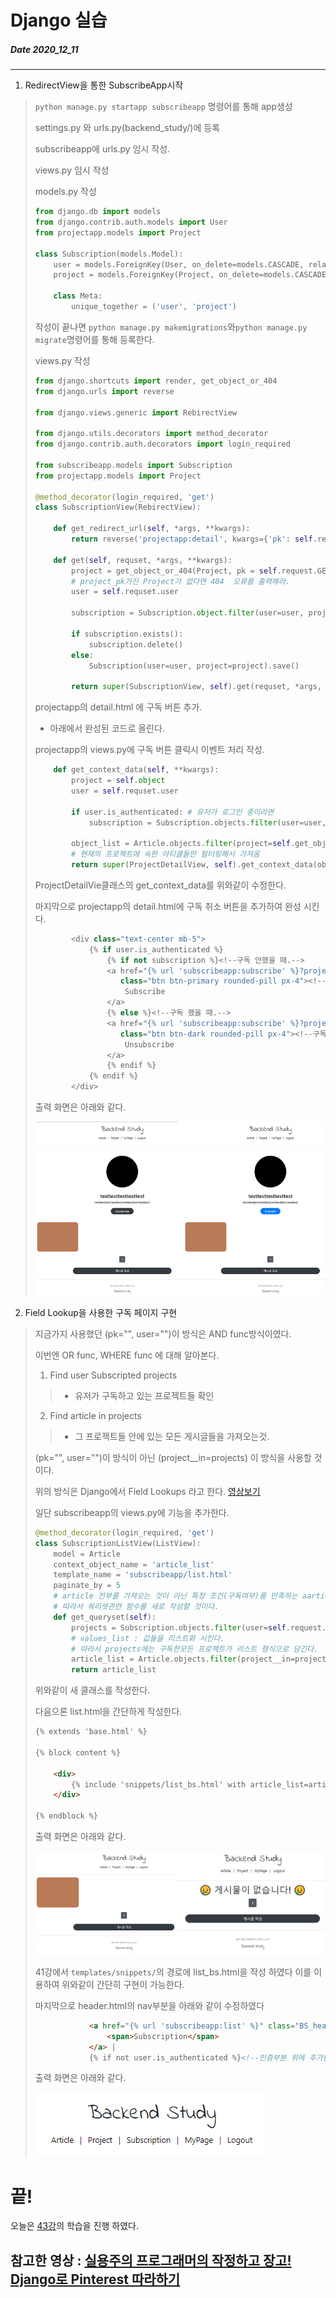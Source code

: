 # Django 실습
##### Date 2020_12_11
---
1. RedirectView을 통한 SubscribeApp시작
> ```python manage.py startapp subscribeapp``` 명령어를 통해 app생성
> 
> settings.py 와 urls.py(backend_study/)에 등록
> 
> subscribeapp에 urls.py  임시 작성.
> 
> views.py 임시 작성
> 
> models.py 작성
> ```Python
> from django.db import models
> from django.contrib.auth.models import User
> from projectapp.models import Project
> 
> class Subscription(models.Model):
>     user = models.ForeignKey(User, on_delete=models.CASCADE, related_name='subscription')
>     project = models.ForeignKey(Project, on_delete=models.CASCADE, related_name='subscription')
> 
>     class Meta:
>         unique_together = ('user', 'project')
> ```
> 
> 작성이 끝나면 ```python manage.py makemigrations```와```python manage.py migrate```명령어를 통해 등록한다.
> 
> views.py 작성
> ```Python
> from django.shortcuts import render, get_object_or_404
> from django.urls import reverse
> 
> from django.views.generic import RebirectView
> 
> from django.utils.decorators import method_decorator
> from django.contrib.auth.decorators import login_required
> 
> from subscribeapp.models import Subscription
> from projectapp.models import Project
> 
> @method_decorator(login_required, 'get')
> class SubscriptionView(RebirectView):
> 
>     def get_redirect_url(self, *args, **kwargs):
>         return reverse('projectapp:detail', kwargs={'pk': self.request.GET.get('project_pk')})
> 
>     def get(self, requset, *args, **kwargs):
>         project = get_object_or_404(Project, pk = self.request.GET.get('project_pk'))
>         # project_pk가진 Project가 없다면 404  오류를 출력해라.
>         user = self.requset.user
> 
>         subscription = Subscription.object.filter(user=user, project=project)
> 
>         if subscription.exists():
>             subscription.delete()
>         else:
>             Subscription(user=user, project=project).save()
> 
>         return super(SubscriptionView, self).get(requset, *args, **kwargs)
> ```
> projectapp의 detail.html 에 구독 버튼 추가.
> - 아래에서 완성된 코드로 올린다.
> 
> projectapp의 views.py에 구독 버튼 클릭시 이벤트 처리 작성.
> ```Python
>     def get_context_data(self, **kwargs):
>         project = self.object
>         user = self.requset.user
> 
>         if user.is_authenticated: # 유저가 로그인 중이라면
>             subscription = Subscription.objects.filter(user=user, project=project)
>         
>         object_list = Article.objects.filter(project=self.get_object())
>         # 현재의 프로젝트에 속한 아티클들만 필터링해서 가져옴
>         return super(ProjectDetailView, self).get_context_data(object_list=object_list, subscription=subscription, **kwargs)
> ```
> ProjectDetailVie클래스의 get_context_data를 위와같이 수정한다.
> 
> 마지막으로 projectapp의 detail.html에 구독 취소 버튼을 추가하여 완성 시킨다.
> 
> ```Python
>         <div class="text-center mb-5">
>             {% if user.is_authenticated %}
>                 {% if not subscription %}<!--구독 안했을 때.-->
>                 <a href="{% url 'subscribeapp:subscribe' %}?project_pk={{ target_project.pk }}"
>                    class="btn btn-primary rounded-pill px-4"><!--구독 하기-->
>                     Subscribe
>                 </a>
>                 {% else %}<!--구독 했을 때.-->
>                 <a href="{% url 'subscribeapp:subscribe' %}?project_pk={{ target_project.pk }}"
>                    class="btn btn-dark rounded-pill px-4"><!--구독 취소-->
>                     Unsubscribe
>                 </a>
>                 {% endif %}
>             {% endif %}
>         </div>
> ```
> 출력 화면은 아래와 같다.
> 
> ![un_subscrip](./image/Django22/Django_22_1.png)
> 
2. Field Lookup을 사용한 구독 페이지 구현
> 지금가지 사용했던 (pk="", user="")이 방식은 AND func방식이였다.
> 
> 이번엔 OR func, WHERE func 에 대해 알아본다.
> 1. Find user Subscripted projects
>>  - 유저가 구독하고 있는 프로젝트들 확인
> 
> 2. Find article in projects
>>  - 그 프로젝트들 안에 있는 모든 게시글들을 가져오는것.
>  
> (pk="", user="")이 방식이 아닌 (project__in=projects) 이 방식을 사용할 것이다.
> 
> 위의 방식은 Django에서 Field Lookups 라고 한다. [영상보기](https://www.youtube.com/watch?v=F0gpmEXVEEU&list=PLQFurmxCuZ2RVfilzQB5rCGWuODBf4Qjo&index=44&t=167)
> 
> 일단 subscribeapp의 views.py에 기능을 추가한다.
> ```Python
> @method_decorator(login_required, 'get')
> class SubscriptionListView(ListView):
>     model = Article
>     context_object_name = 'article_list'
>     template_name = 'subscribeapp/list.html'
>     paginate_by = 5
>     # article 전부를 가져오는 것이 아닌 특정 조건(구독여부)를 만족하는 aarticle을 가져올 것
>     # 따라서 쿼리셋관련 함수를 새로 작성할 것이다.
>     def get_queryset(self):
>         projects = Subscription.objects.filter(user=self.request.user).values_list('project')
>         # values_list : 값들을 리스트화 시킨다.
>         # 따라서 projects에는 구독한모든 프로젝트가 리스트 형식으로 담긴다.
>         article_list = Article.objects.filter(project__in=projects)
>         return article_list
> ``` 
> 위와같이 새 클래스를 작성한다.
> 
> 다음으론 list.html을 간단하게 작성한다.
> ```html
> {% extends 'base.html' %}
> 
> {% block content %}
> 
>     <div>
>         {% include 'snippets/list_bs.html' with article_list=article_list %}
>     </div>
>     
> {% endblock %}
> ```
> 출력 화면은 아래와 같다.
> 
> ![sub_art](./image/Django22/Django_22_2.png)
> 
> 41강에서 ```templates/snippets/```의 경로에 list_bs.html을 작성 하였다 이를 이용하여 위와같이 간단히 구현이 가능한다.
> 
> 마지막으로 header.html의 nav부분을 아래와 같이 수정하였다
> ```html
>             <a href="{% url 'subscribeapp:list' %}" class="BS_header_nav">
>                 <span>Subscription</span>
>             </a> | 
>             {% if not user.is_authenticated %}<!--인증부분 위에 추가함-->
> ```
> 출력 화면은 아래와 같다.
> 
> ![nav_bar](./image/Django22/Django_22_3.png)
> 
# 끝!
오늘은 [43강](https://www.youtube.com/watch?v=F0gpmEXVEEU&list=PLQFurmxCuZ2RVfilzQB5rCGWuODBf4Qjo&index=44)의 학습을 진행 하였다.
## 참고한 영상 : [실용주의 프로그래머의 작정하고 장고! Django로 Pinterest 따라하기](https://www.youtube.com/playlist?list=PLQFurmxCuZ2RVfilzQB5rCGWuODBf4Qjo)
